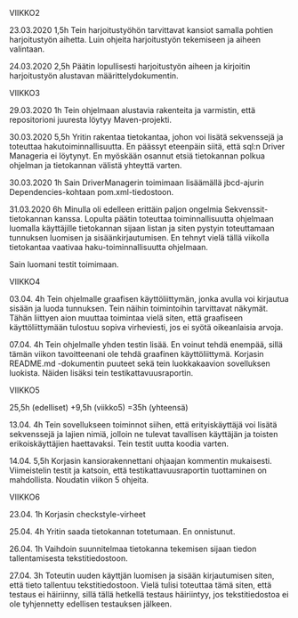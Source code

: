 VIIKKO2

23.03.2020 1,5h
Tein harjoitustyöhön tarvittavat kansiot samalla pohtien harjoitustyön aihetta. Luin ohjeita harjoitustyön tekemiseen ja aiheen valintaan. 

24.03.2020 2,5h
Päätin lopullisesti harjoitustyön aiheen ja kirjoitin harjoitustyön alustavan määrittelydokumentin.

VIIKKO3

29.03.2020 1h
Tein ohjelmaan alustavia rakenteita ja varmistin, että repositorioni juuresta löytyy Maven-projekti.

30.03.2020 5,5h
Yritin rakentaa tietokantaa, johon voi lisätä sekvenssejä ja toteuttaa hakutoiminnallisuutta. En päässyt eteenpäin siitä, että sql:n 
Driver Manageria ei löytynyt. En myöskään osannut etsiä tietokannan polkua ohjelman ja tietokannan välistä yhteyttä varten.

30.03.2020 1h
Sain DriverManagerin toimimaan lisäämällä jbcd-ajurin Dependencies-kohtaan pom.xml-tiedostoon.

31.03.2020 6h
Minulla oli edelleen erittäin paljon ongelmia Sekvenssit-tietokannan kanssa. Lopulta päätin toteuttaa toiminnallisuutta ohjelmaan luomalla
käyttäjille tietokannan sijaan listan ja siten pystyin toteuttamaan tunnuksen luomisen ja sisäänkirjautumisen. En tehnyt vielä tällä 
viikolla tietokantaa vaativaa haku-toiminnallisuutta ohjelmaan. 

Sain luomani testit toimimaan.

VIIKKO4

03.04. 4h
Tein ohjelmalle graafisen käyttöliittymän, jonka avulla voi kirjautua sisään ja luoda tunnuksen. Tein näihin toimintoihin tarvittavat 
näkymät. Tähän liittyen aion muuttaa toimintaa vielä siten, että graafiseen käyttöliittymään tulostuu sopiva virheviesti, jos ei syötä
oikeanlaisia arvoja.

07.04. 4h
Tein ohjelmalle yhden testin lisää. En voinut tehdä enempää, sillä tämän viikon tavoitteenani ole tehdä graafinen käyttöliittymä.
Korjasin README.md -dokumentin puuteet sekä tein luokkakaavion sovelluksen luokista. Näiden lisäksi tein testikattavuusraportin.

VIIKKO5 

25,5h (edelliset) +9,5h (viikko5) =35h (yhteensä)

13.04. 4h
Tein sovellukseen toiminnot siihen, että erityiskäyttäjä voi lisätä sekvenssejä ja lajien nimiä, jolloin ne tulevat tavallisen käyttäjän ja toisten erikoiskäyttäjien haettavaksi. Tein testit uutta koodia varten.

14.04. 5,5h 
Korjasin kansiorakennettani ohjaajan kommentin mukaisesti. Viimeistelin testit ja katsoin, että testikattavuusraportin tuottaminen on mahdollista. Noudatin viikon 5 ohjeita.

VIIKKO6

23.04. 1h
Korjasin checkstyle-virheet

25.04. 4h
Yritin saada tietokannan totetumaan. En onnistunut.

26.04. 1h
Vaihdoin suunnitelmaa tietokanna tekemisen sijaan tiedon tallentamisesta tekstitiedostoon.

27.04. 3h
Toteutin uuden käyttjän luomisen ja sisään kirjautumisen siten, että tieto tallentuu tekstitiedostoon. Vielä tulisi toteuttaa tämä siten, että testaus ei häiriinny, sillä tällä hetkellä testaus häiriintyy, jos tekstitiedostoa ei ole tyhjennetty edellisen testauksen jälkeen.
